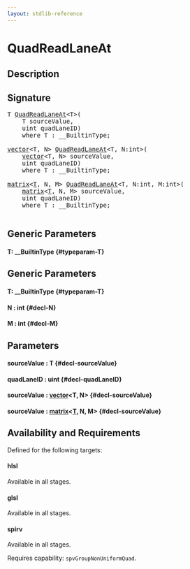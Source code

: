```yaml
---
layout: stdlib-reference
---
```


# QuadReadLaneAt

## Description





## Signature 

<pre>
<span class="code_type">T</span> <a href="/stdlib-reference/global-decls/QuadReadLaneAt">QuadReadLaneAt</a>&lt;<span class="code_type">T</span>&gt;(
    <span class="code_type">T</span> <span class='code_param'>sourceValue</span>,
    <span class="code_keyword">uint</span> <span class='code_param'>quadLaneID</span>)
    <span class='code_keyword'>where</span> <span class="code_type">T</span> : __BuiltinType;

<a href="/stdlib-reference/types/vector/index" class="code_type">vector</a>&lt;<span class="code_type">T</span>, N&gt; <a href="/stdlib-reference/global-decls/QuadReadLaneAt">QuadReadLaneAt</a>&lt;<span class="code_type">T</span>, N:<span class="code_keyword">int</span>&gt;(
    <a href="/stdlib-reference/types/vector/index" class="code_type">vector</a>&lt;<span class="code_type">T</span>, N&gt; <span class='code_param'>sourceValue</span>,
    <span class="code_keyword">uint</span> <span class='code_param'>quadLaneID</span>)
    <span class='code_keyword'>where</span> <span class="code_type">T</span> : __BuiltinType;

<a href="/stdlib-reference/types/matrix/index" class="code_type">matrix</a>&lt;<a href="/stdlib-reference/types/matrix/T" class="code_type">T</a>, N, M&gt; <a href="/stdlib-reference/global-decls/QuadReadLaneAt">QuadReadLaneAt</a>&lt;<span class="code_type">T</span>, N:<span class="code_keyword">int</span>, M:<span class="code_keyword">int</span>&gt;(
    <a href="/stdlib-reference/types/matrix/index" class="code_type">matrix</a>&lt;<a href="/stdlib-reference/types/matrix/T" class="code_type">T</a>, N, M&gt; <span class='code_param'>sourceValue</span>,
    <span class="code_keyword">uint</span> <span class='code_param'>quadLaneID</span>)
    <span class='code_keyword'>where</span> <span class="code_type">T</span> : __BuiltinType;

</pre>

## Generic Parameters

#### T: \_\_BuiltinType {#typeparam-T}

## Generic Parameters

#### T: \_\_BuiltinType {#typeparam-T}
#### N  : int {#decl-N}
#### M  : int {#decl-M}

## Parameters

#### sourceValue  : T {#decl-sourceValue}
#### quadLaneID  : uint {#decl-quadLaneID}
#### sourceValue  : [vector](/stdlib-reference/types/vector/index)\<T, N\> {#decl-sourceValue}
#### sourceValue  : [matrix](/stdlib-reference/types/matrix/index)\<[T](/stdlib-reference/types/matrix/T), N, M\> {#decl-sourceValue}

## Availability and Requirements

Defined for the following targets:

#### hlsl
Available in all stages.

#### glsl
Available in all stages.

#### spirv
Available in all stages.

Requires capability: `spvGroupNonUniformQuad`.


